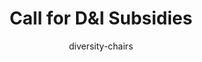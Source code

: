 ---
title:  Call for D&I Subsidies
layout: single
author: diversity-chairs
permalink: /calls/volunteers/
sidebar: 
    nav: "calls"
---